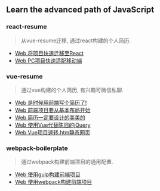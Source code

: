 ## Learn the advanced path of JavaScript

### react-resume
> 从vue-resume迁移, 通过react构建的个人简历.
- [Web 将项目快速迁移至React](http://www.jianshu.com/p/1803bfac1527)
- [Web PC项目快速适配移动端](http://www.jianshu.com/p/404ddf018a84)

### vue-resume
> 通过vue构建的个人简历, 有兴趣可微信私聊.
- [Web 是时候用前端写个简历了!](http://www.jianshu.com/p/d1497da0f9ab)
- [Web 前端项目要从基本布局开始](http://www.jianshu.com/p/5c4788c0389d)
- [Web 简历一定要设计的美美的](http://www.jianshu.com/p/b3389f66f539)
- [Web 使用Vue代替陈旧的jQuery](http://www.jianshu.com/p/85d95723edfb)
- [Web Vue项目速转.htm静态网页](http://www.jianshu.com/p/f1fd09628b43)

### webpack-boilerplate
> 通过webpack构建前端项目的通用配置.
- [Web 使用gulp构建前端项目](http://www.jianshu.com/p/ff54340f05a3)
- [Web 使用webpack构建前端项目](http://www.jianshu.com/p/ab873869b3dd)
